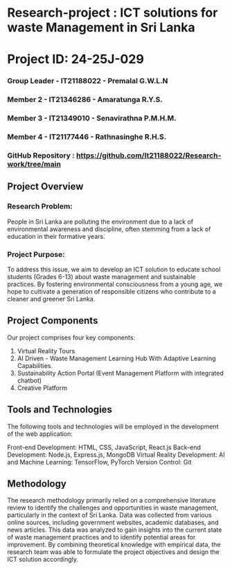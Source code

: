 # Research-project : ICT solutions for waste Management in Sri Lanka
# Project ID: 24-25J-029
### Group Leader - IT21188022 - Premalal G.W.L.N
### Member 2 - IT21346286 - Amaratunga R.Y.S.
### Member 3 - IT21349010 - Senavirathna P.M.H.M.
### Member 4 - IT21177446 - Rathnasinghe R.H.S.

### GitHub Repository : https://github.com/It21188022/Research-work/tree/main

## Project Overview
### Research Problem:
People in Sri Lanka are polluting the environment due to a lack of environmental awareness and discipline, often stemming from a lack of education in their formative years.

### Project Purpose:
To address this issue, we aim to develop an ICT solution to educate school students (Grades 6-13) about waste management and sustainable practices. By fostering environmental consciousness from a young age, we hope to cultivate a generation of responsible citizens who contribute to a cleaner and greener Sri Lanka.

## Project Components
Our project comprises four key components:

1. Virtual Reality Tours
2. AI Driven - Waste Management Learning Hub With Adaptive Learning Capabilities.
3. Sustainability Action Portal (Event Management Platform with integrated chatbot)
4. Creative Platform


## Tools and Technologies

The following tools and technologies will be employed in the development of the web application:

Front-end Development: HTML, CSS, JavaScript, React.js
Back-end Development: Node.js, Express.js, MongoDB
Virtual Reality Development: 
AI and Machine Learning: TensorFlow, PyTorch
Version Control: Git

## Methodology
The research methodology primarily relied on a comprehensive literature review to identify the challenges and opportunities in waste management, particularly in the context of Sri Lanka. Data was collected from various online sources, including government websites, academic databases, and news articles. This data was analyzed to gain insights into the current state of waste management practices and to identify potential areas for improvement. By combining theoretical knowledge with empirical data, the research team was able to formulate the project objectives and design the ICT solution accordingly.
